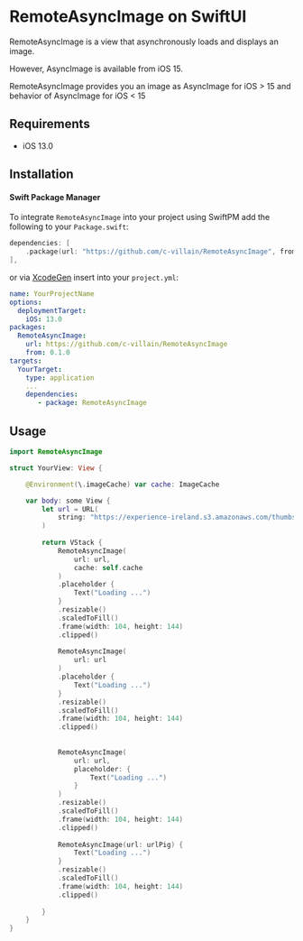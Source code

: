 # RemoteAsyncImage on SwiftUI

RemoteAsyncImage is a view that asynchronously loads and displays an image.

However, AsyncImage is available from iOS 15.

RemoteAsyncImage provides you an image as AsyncImage for iOS > 15 and behavior of AsyncImage for iOS < 15

## Requirements

- iOS 13.0

## Installation

#### Swift Package Manager

To integrate ```RemoteAsyncImage``` into your project using SwiftPM add the following to your `Package.swift`:

```swift
dependencies: [
    .package(url: "https://github.com/c-villain/RemoteAsyncImage", from: "0.1.0"),
],
```
or via [XcodeGen](https://github.com/yonaskolb/XcodeGen) insert into your `project.yml`:

```yaml
name: YourProjectName
options:
  deploymentTarget:
    iOS: 13.0
packages:
  RemoteAsyncImage:
    url: https://github.com/c-villain/RemoteAsyncImage
    from: 0.1.0
targets:
  YourTarget:
    type: application
    ...
    dependencies:
       - package: RemoteAsyncImage
```

## Usage

```swift
import RemoteAsyncImage

struct YourView: View {

    @Environment(\.imageCache) var cache: ImageCache

    var body: some View {
        let url = URL(
            string: "https://experience-ireland.s3.amazonaws.com/thumbs2/d07258d8-4274-11e9-9c68-02b782d69cda.800x600.jpg"
        )
        
        return VStack {
            RemoteAsyncImage(
                url: url,
                cache: self.cache
            )
            .placeholder {
                Text("Loading ...")
            }
            .resizable()
            .scaledToFill()
            .frame(width: 104, height: 144)
            .clipped()
            
            RemoteAsyncImage(
                url: url
            )
            .placeholder {
                Text("Loading ...")
            }
            .resizable()
            .scaledToFill()
            .frame(width: 104, height: 144)
            .clipped()
            
            
            RemoteAsyncImage(
                url: url,
                placeholder: {
                    Text("Loading ...")
                }
            )
            .resizable()
            .scaledToFill()
            .frame(width: 104, height: 144)
            .clipped()
            
            RemoteAsyncImage(url: urlPig) {
                Text("Loading ...")
            }
            .resizable()
            .scaledToFill()
            .frame(width: 104, height: 144)
            .clipped()
            
        }
    }
}
```

